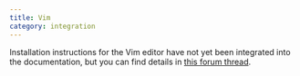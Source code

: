 ```yaml
---
title: Vim
category: integration
---
```


Installation instructions for the Vim editor have not yet been
integrated into the documentation, but you can find details in [this
forum
thread](http://lurk.org/groups/tidal/messages/topic/5F3bHtJPs6NRmm0b2VyQ8Z/).
